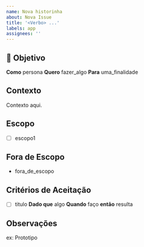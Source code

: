 ```yaml
---
name: Nova historinha
about: Nova Issue
title: '<Verbo> ...'
labels: app
assignees: ''
---
```


## 🚀 Objetivo

**Como** persona
**Quero** fazer_algo
**Para** uma_finalidade

## Contexto

Contexto aqui.

## Escopo

- [ ] escopo1

## Fora de Escopo

- fora_de_escopo

## Critérios de Aceitação

- [ ] titulo
  **Dado que** algo
  **Quando** faço
  **então** resulta

## Observações

ex: Prototipo
